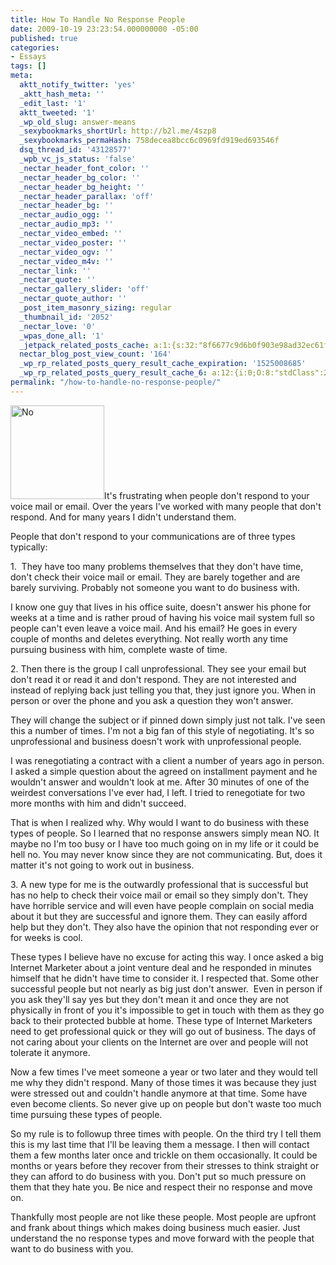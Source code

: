 ```yaml
---
title: How To Handle No Response People
date: 2009-10-19 23:23:54.000000000 -05:00
published: true
categories:
- Essays
tags: []
meta:
  aktt_notify_twitter: 'yes'
  _aktt_hash_meta: ''
  _edit_last: '1'
  aktt_tweeted: '1'
  _wp_old_slug: answer-means
  _sexybookmarks_shortUrl: http://b2l.me/4szp8
  _sexybookmarks_permaHash: 758decea8bcc6c0969fd919ed693546f
  dsq_thread_id: '43128577'
  _wpb_vc_js_status: 'false'
  _nectar_header_font_color: ''
  _nectar_header_bg_color: ''
  _nectar_header_bg_height: ''
  _nectar_header_parallax: 'off'
  _nectar_header_bg: ''
  _nectar_audio_ogg: ''
  _nectar_audio_mp3: ''
  _nectar_video_embed: ''
  _nectar_video_poster: ''
  _nectar_video_ogv: ''
  _nectar_video_m4v: ''
  _nectar_link: ''
  _nectar_quote: ''
  _nectar_gallery_slider: 'off'
  _nectar_quote_author: ''
  _post_item_masonry_sizing: regular
  _thumbnail_id: '2052'
  _nectar_love: '0'
  _wpas_done_all: '1'
  _jetpack_related_posts_cache: a:1:{s:32:"8f6677c9d6b0f903e98ad32ec61f8deb";a:2:{s:7:"expires";i:1506948540;s:7:"payload";a:3:{i:0;a:1:{s:2:"id";i:2074;}i:1;a:1:{s:2:"id";i:3589;}i:2;a:1:{s:2:"id";i:1267;}}}}
  nectar_blog_post_view_count: '164'
  _wp_rp_related_posts_query_result_cache_expiration: '1525008685'
  _wp_rp_related_posts_query_result_cache_6: a:12:{i:0;O:8:"stdClass":2:{s:7:"post_id";s:4:"1522";s:5:"score";s:16:"68.7548081026424";}i:1;O:8:"stdClass":2:{s:7:"post_id";s:4:"1934";s:5:"score";s:18:"58.826323593589315";}i:2;O:8:"stdClass":2:{s:7:"post_id";s:4:"1821";s:5:"score";s:18:"58.826323593589315";}i:3;O:8:"stdClass":2:{s:7:"post_id";s:4:"2074";s:5:"score";s:16:"33.3820266677601";}i:4;O:8:"stdClass":2:{s:7:"post_id";s:4:"1299";s:5:"score";s:17:"24.84943460999782";}i:5;O:8:"stdClass":2:{s:7:"post_id";s:3:"722";s:5:"score";s:18:"20.474443566291455";}i:6;O:8:"stdClass":2:{s:7:"post_id";s:3:"108";s:5:"score";s:18:"20.474443566291455";}i:7;O:8:"stdClass":2:{s:7:"post_id";s:3:"431";s:5:"score";s:17:"18.82091704983901";}i:8;O:8:"stdClass":2:{s:7:"post_id";s:2:"17";s:5:"score";s:18:"18.641862102534766";}i:9;O:8:"stdClass":2:{s:7:"post_id";s:3:"105";s:5:"score";s:17:"18.49894417457606";}i:10;O:8:"stdClass":2:{s:7:"post_id";s:3:"414";s:5:"score";s:18:"17.482817791907966";}i:11;O:8:"stdClass":2:{s:7:"post_id";s:3:"644";s:5:"score";s:17:"17.15371901780048";}}
permalink: "/how-to-handle-no-response-people/"
---
```

<p><img class="alignright size-full wp-image-2052" title="No" src="{{ site.baseurl }}/posts/2009/10/200px-No_sign.svg.png" alt="No" width="150" />It's frustrating when people don't respond to your voice mail or email. Over the years I've worked with many people that don't respond. And for many years I didn't understand them.</p>
<p>People that don't respond to your communications are of three types typically:</p>
<p>1.  They have too many problems themselves that they don't have time, don't check their voice mail or email. They are barely together and are barely surviving. Probably not someone you want to do business with.</p>
<p>I know one guy that lives in his office suite, doesn't answer his phone for weeks at a time and is rather proud of having his voice mail system full so people can't even leave a voice mail. And his email? He goes in every couple of months and deletes everything. Not really worth any time pursuing business with him, complete waste of time.</p>
<p>2. Then there is the group I call unprofessional. They see your email but don't read it or read it and don't respond. They are not interested and instead of replying back just telling you that, they just ignore you. When in person or over the phone and you ask a question they won't answer.</p>
<p>They will change the subject or if pinned down simply just not talk. I've seen this a number of times. I'm not a big fan of this style of negotiating. It's so unprofessional and business doesn't work with unprofessional people.</p>
<p>I was renegotiating a contract with a client a number of years ago in person. I asked a simple question about the agreed on installment payment and he wouldn't answer and wouldn't look at me. After 30 minutes of one of the weirdest conversations I've ever had, I left. I tried to renegotiate for two more months with him and didn't succeed.</p>
<p>That is when I realized why. Why would I want to do business with these types of people. So I learned that no response answers simply mean NO. It maybe no I'm too busy or I have too much going on in my life or it could be hell no. You may never know since they are not communicating. But, does it matter it's not going to work out in business.</p>
<p>3. A new type for me is the outwardly professional that is successful but has no help to check their voice mail or email so they simply don't. They have horrible service and will even have people complain on social media about it but they are successful and ignore them. They can easily afford help but they don't. They also have the opinion that not responding ever or for weeks is cool.</p>
<p>These types I believe have no excuse for acting this way. I once asked a big Internet Marketer about a joint venture deal and he responded in minutes himself that he didn't have time to consider it. I respected that. Some other successful people but not nearly as big just don't answer.  Even in person if you ask they'll say yes but they don't mean it and once they are not physically in front of you it's impossible to get in touch with them as they go back to their protected bubble at home. These type of Internet Marketers need to get professional quick or they will go out of business. The days of not caring about your clients on the Internet are over and people will not tolerate it anymore.</p>
<p>Now a few times I've meet someone a year or two later and they would tell me why they didn't respond. Many of those times it was because they just were stressed out and couldn't handle anymore at that time. Some have even become clients. So never give up on people but don't waste too much time pursuing these types of people.</p>
<p>So my rule is to followup three times with people. On the third try I tell them this is my last time that I'll be leaving them a message. I then will contact them a few months later once and trickle on them occasionally. It could be months or years before they recover from their stresses to think straight or they can afford to do business with you. Don't put so much pressure on them that they hate you. Be nice and respect their no response and move on.</p>
<p>Thankfully most people are not like these people. Most people are upfront and frank about things which makes doing business much easier. Just understand the no response types and move forward with the people that want to do business with you.</p>

